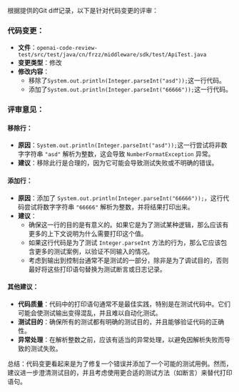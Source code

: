 根据提供的Git diff记录，以下是针对代码变更的评审：

### 代码变更：

- **文件**：`openai-code-review-test/src/test/java/cn/frzz/middleware/sdk/test/ApiTest.java`
- **变更类型**：修改
- **修改内容**：
  - 移除了`System.out.println(Integer.parseInt("asd"));`这一行代码。
  - 添加了`System.out.println(Integer.parseInt("66666"));`这一行代码。

### 评审意见：

#### 移除行：

- **原因**：`System.out.println(Integer.parseInt("asd"));`这一行尝试将非数字字符串 `"asd"` 解析为整数，这会导致 `NumberFormatException` 异常。
- **建议**：移除此行是合理的，因为它可能会导致测试失败或不明确的错误。

#### 添加行：

- **原因**：添加了 `System.out.println(Integer.parseInt("66666"));`，这行代码尝试将数字字符串 `"66666"` 解析为整数，并将结果打印出来。
- **建议**：
  - 确保这一行的目的是有意义的。如果它是为了测试某种逻辑，那么应该有更多的上下文说明为什么需要打印这个值。
  - 如果这行代码是为了测试 `Integer.parseInt` 方法的行为，那么它应该包含更多的测试案例，以验证不同输入的情况。
  - 考虑到输出到控制台通常不是测试的一部分，除非是为了调试目的，否则最好将这些打印语句替换为测试断言或日志记录。

#### 其他建议：

- **代码质量**：代码中的打印语句通常不是最佳实践，特别是在测试代码中。它们可能会使测试输出变得混乱，并且难以自动化测试。
- **测试目的**：确保所有的测试都有明确的测试目的，并且能够验证代码的正确性。
- **异常处理**：在解析整数之前，应该有适当的异常处理，以避免因解析失败而导致的测试失败。

总结：代码变更看起来是为了修复一个错误并添加了一个可能的测试用例。然而，建议进一步澄清测试目的，并且考虑使用更合适的测试方法（如断言）来替代打印语句。